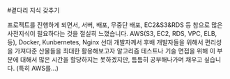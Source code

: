 #곁다리 지식 갖추기

프로젝트를 진행하게 되면서, 
서버, 배포, 무중단 배포, EC2&S3&RDS 등 참으로 많은 사전지식이 필요하다는 것을 절실히 느꼈습니다.
AWS(S3, EC2, RDS, VPC, ELB, 등), Docker, Kunbernetes, Nginx 
선대 개발자께서 후배 개발자들을 위해서 편리성을 가져다준 산물들을 최대한 활용해보고자
알고리즘 테스트나 기술 면접을 위해 이 부분에 대해서 많은 시간을 할당하지는 못하겠지만, 
틈틈히 공부해나가며 채우고 싶습니다. (특히 AWS를...)